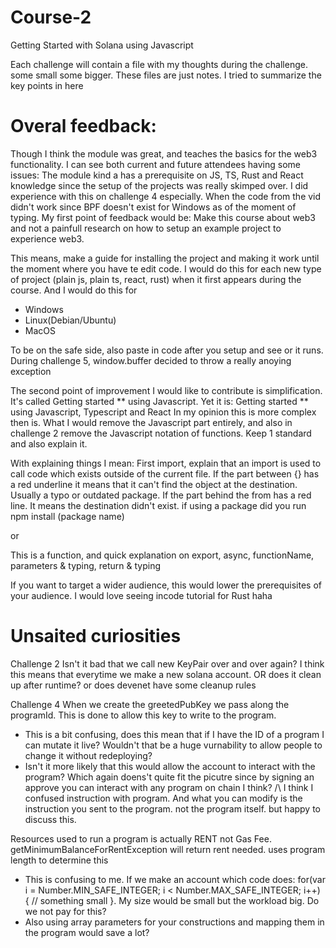 # Course-2
Getting Started with Solana using Javascript

Each challenge will contain a file with my thoughts during the challenge. some small some bigger. These files are just notes. I tried to summarize the key points in here

# Overal feedback:
Though I think the module was great, and teaches the basics for the web3 functionality. I can see both current and future attendees having some issues:
The module kind a has a prerequisite on JS, TS, Rust and React knowledge since the setup of the projects was really skimped over. I did experience with this on challenge 4 especially. When the code from the vid didn't work since BPF doesn't exist for Windows as of the moment of typing. My first point of feedback would be: Make this course about web3 and not a painfull research on how to setup an example project to experience web3.

This means, make a guide for installing the project and making it work until the moment where you have te edit code.
I would do this for each new type of project (plain js, plain ts, react, rust) when it first appears during the course. And I would do this for
- Windows
- Linux(Debian/Ubuntu)
- MacOS

To be on the safe side, also paste in code after you setup and see or it runs. During challenge 5, window.buffer decided to throw a really anoying exception

The second point of improvement I would like to contribute is simplification. It's called Getting started ** using Javascript. Yet it is:
Getting started ** using Javascript, Typescript and React
In my opinion this is more complex then is. What I would remove the Javascript part entirely, and also in challenge 2 remove the Javascript notation of functions. Keep 1 standard and also explain it.

With explaining things I mean:
First import, explain that an import is used to call code which exists outside of the current file. If the part between {} has a red underline it means that it can't find the object at the destination. Usually a typo or outdated package. If the part behind the from has a red line. It means the destination didn't exist. if using a package did you run npm install (package name)

or

This is a function, and quick explanation on export, async, functionName, parameters & typing, return & typing

If you want to target a wider audience, this would lower the prerequisites of your audience. I would love seeing incode tutorial for Rust haha

# Unsaited curiosities
Challenge 2
Isn't it bad that we call new KeyPair over and over again? I think this means that everytime we make a new solana account. OR does it clean up after runtime? or does devenet have some cleanup rules

Challenge 4
When we create the greetedPubKey we pass along the programId. This is done to allow this key to write to the program.
- This is a bit confusing, does this mean that if I have the ID of a program I can mutate it live? Wouldn't that be a huge vurnability to allow people to change it without redeploying?
- Isn't it more likely that this would allow the account to interact with the program? Which again doens't quite fit the picutre since by signing an approve you can interact with any program on chain I think?
/\ I think I confused instruction with program. And what you can modify is the instruction you sent to the program. not the program itself. but happy to discuss this.

Resources used to run a program is actually RENT not Gas Fee. getMinimumBalanceForRentException will return rent needed. uses program length to determine this
  - This is confusing to me. If we make an account which code does: for(var i = Number.MIN_SAFE_INTEGER; i < Number.MAX_SAFE_INTEGER; i++) { // something small }. My size would be small but the workload big. Do we not pay for this?
- Also using array parameters for your constructions and mapping them in the program would save a lot?

